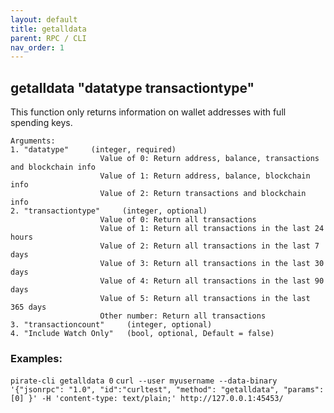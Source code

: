 ```yaml
---
layout: default
title: getalldata
parent: RPC / CLI
nav_order: 1
---
```


## getalldata "datatype transactiontype"

This function only returns information on wallet addresses with full spending keys.

```
Arguments:
1. "datatype"     (integer, required) 
                    Value of 0: Return address, balance, transactions and blockchain info
                    Value of 1: Return address, balance, blockchain info
                    Value of 2: Return transactions and blockchain info
2. "transactiontype"     (integer, optional) 
                    Value of 0: Return all transactions
                    Value of 1: Return all transactions in the last 24 hours
                    Value of 2: Return all transactions in the last 7 days
                    Value of 3: Return all transactions in the last 30 days
                    Value of 4: Return all transactions in the last 90 days
                    Value of 5: Return all transactions in the last 365 days
                    Other number: Return all transactions
3. "transactioncount"     (integer, optional) 
4. "Include Watch Only"   (bool, optional, Default = false) 
```

### Examples:
`pirate-cli getalldata 0`
`curl --user myusername --data-binary '{"jsonrpc": "1.0", "id":"curltest", "method": "getalldata", "params": [0] }' -H 'content-type: text/plain;' http://127.0.0.1:45453/`


